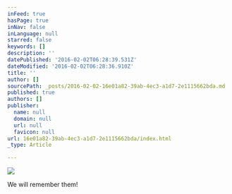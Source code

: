 ```yaml
---
inFeed: true
hasPage: true
inNav: false
inLanguage: null
starred: false
keywords: []
description: ''
datePublished: '2016-02-02T06:28:39.531Z'
dateModified: '2016-02-02T06:28:36.910Z'
title: ''
author: []
sourcePath: _posts/2016-02-02-16e01a82-39ab-4ec3-a1d7-2e1115662bda.md
published: true
authors: []
publisher:
  name: null
  domain: null
  url: null
  favicon: null
url: 16e01a82-39ab-4ec3-a1d7-2e1115662bda/index.html
_type: Article

---
```

![](https://s3-us-west-2.amazonaws.com/the-grid-img/p/3dcedf75a486e2f5ef190fc805e1b91fe6f93fb8.jpg)

We will remember them!